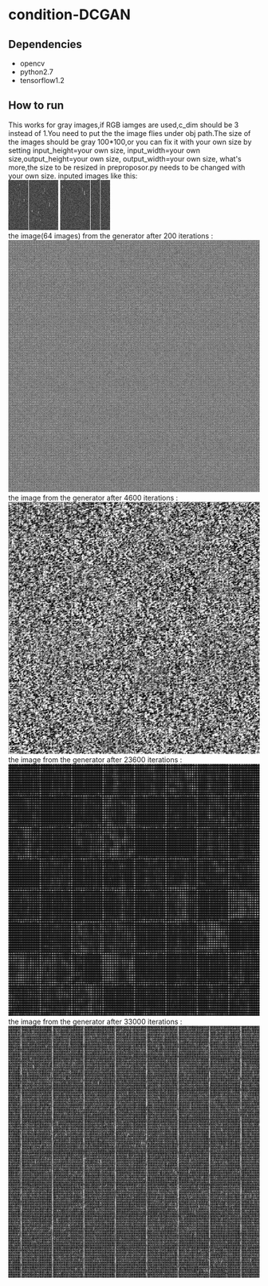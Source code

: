 # condition-DCGAN
## Dependencies
* opencv
* python2.7
* tensorflow1.2
## How to run
This works for gray images,if RGB iamges are used,c_dim should be 3 instead of 1.You need to put the the image flies under obj path.The size of the images should be gray 100*100,or you can fix it with your own size by setting input_height=your own size, input_width=your own size,output_height=your own size, output_width=your own size, what's more,the size to be resized in preproposor.py needs to be changed with your own size.
inputed images like this:
<br>
![label image](https://github.com/Daonancai/condition-DCGAN/blob/master/obj/1/1.jpg) ![label image](https://github.com/Daonancai/condition-DCGAN/blob/master/obj/2/1.jpg)
<br>
the image(64 images) from the generator after 200 iterations :
<br>
![label image](https://github.com/Daonancai/condition-DCGAN/blob/master/samples/train_201_0201.png)
<br>
the image from the generator after 4600 iterations :
<br>
![label image](https://github.com/Daonancai/condition-DCGAN/blob/master/samples/train_4601_4601.png)
<br>
the image from the generator after 23600 iterations :
<br>
![label image](https://github.com/Daonancai/condition-DCGAN/blob/master/samples/train_23601_23601.png)
<br>
the image from the generator after 33000 iterations :
<br>
![label image](https://github.com/Daonancai/condition-DCGAN/blob/master/samples/train_33001_33001.png)
